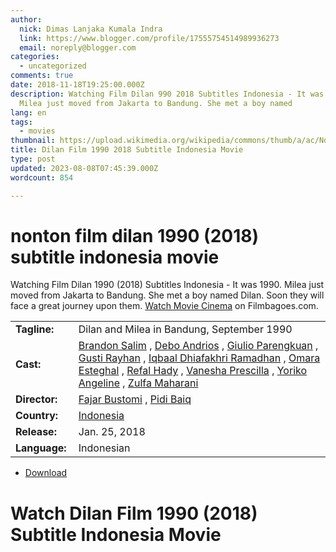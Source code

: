 ```yaml
---
author:
  nick: Dimas Lanjaka Kumala Indra
  link: https://www.blogger.com/profile/17555754514989936273
  email: noreply@blogger.com
categories:
  - uncategorized
comments: true
date: 2018-11-18T19:25:00.000Z
description: Watching Film Dilan 990 2018 Subtitles Indonesia - It was 1990.
  Milea just moved from Jakarta to Bandung. She met a boy named
lang: en
tags:
  - movies
thumbnail: https://upload.wikimedia.org/wikipedia/commons/thumb/a/ac/No_image_available.svg/2048px-No_image_available.svg.png
title: Dilan Film 1990 2018 Subtitle Indonesia Movie
type: post
updated: 2023-08-08T07:45:39.000Z
wordcount: 854

---
```


<h1 for="title" class="notranslate">nonton film dilan 1990 (2018) subtitle indonesia  movie</h1>  <div>  <div class="entry-content entry-content-single" itemprop="description">  <p> <span class="notranslate"> Watching Film Dilan 1990 (2018) Subtitles Indonesia - It was 1990. Milea just moved from Jakarta to Bandung.</span> <span class="notranslate"> She met a boy named Dilan.</span> <span class="notranslate"> Soon they will face a great journey upon them.</span> <span class="notranslate"> <a href="http://webmanajemen.com/search/?q=">Watch Movie Cinema</a> on Filmbagoes.com.</span> </p>  <table>  <tbody><tr>  <td width="20%"> <span class="notranslate"> <strong>Tagline:</strong></span> </td>  <td> <span class="notranslate"> Dilan and Milea in Bandung, September 1990</span> </td>  </tr>  <tr>  <td width="20%"> <span class="notranslate"> <strong>Cast:</strong></span> </td>  <td> <span class="notranslate"> <span><span><a href="http://webmanajemen.com/search/?q=cast%20brandon%20salim" rel="tag">Brandon Salim</a></span></span> , <span><span><a href="http://webmanajemen.com/search/?q=cast%20debo%20andrios" rel="tag">Debo Andrios</a></span></span> , <span><span><a href="http://webmanajemen.com/search/?q=cast%20giulio%20parengkuan" rel="tag">Giulio Parengkuan</a></span></span> , <span><span><a href="http://webmanajemen.com/search/?q=cast%20gusti%20rayhan" rel="tag">Gusti Rayhan</a></span></span> , <span><span><a href="http://webmanajemen.com/search/?q=cast%20iqbaal%20dhiafakhri%20ramadhan" rel="tag">Iqbaal Dhiafakhri Ramadhan</a></span></span> , <span><span><a href="http://webmanajemen.com/search/?q=cast%20omara%20esteghal" rel="tag">Omara Esteghal</a></span></span> , <span><span><a href="http://webmanajemen.com/search/?q=cast%20refal%20hady" rel="tag">Refal Hady</a></span></span> , <span><span><a href="http://webmanajemen.com/search/?q=cast%20vanesha%20prescilla" rel="tag">Vanesha Prescilla</a></span></span> , <span><span><a href="http://webmanajemen.com/search/?q=cast%20yoriko%20angeline" rel="tag">Yoriko Angeline</a></span></span> , <span><span><a href="http://webmanajemen.com/search/?q=cast%20zulfa%20maharani" rel="tag">Zulfa Maharani</a></span></span></span> </td>  </tr>  <tr>  <td width="20%"> <span class="notranslate"> <strong>Director:</strong></span> </td>  <td> <span class="notranslate"> <span><span><a href="http://webmanajemen.com/search/?q=director%20fajar%20bustomi" rel="tag">Fajar Bustomi</a></span></span> , <span><span><a href="http://webmanajemen.com/search/?q=director%20pidi%20baiq" rel="tag">Pidi Baiq</a></span></span></span> </td>  </tr>  <tr>  <td width="20%"> <span class="notranslate"> <strong>Country:</strong></span> </td>  <td> <span class="notranslate"> <span><a href="http://webmanajemen.com/search/?q=country%20indonesia" rel="tag">Indonesia</a></span></span> </td>  </tr>  <tr>  <td width="20%"> <span class="notranslate"> <strong>Release:</strong></span> </td>  <td><time itemprop="dateCreated" datetime="2018-01-25T00:00:00+00:00"><span class="notranslate"> <span>Jan. 25, 2018</span></span> </time></td>  </tr>  <tr>  <td width="20%"> <span class="notranslate"> <strong>Language:</strong></span> </td>  <td> <span class="notranslate"> <span property="inLanguage">Indonesian</span></span> </td>  </tr>  </tbody></table>  <p></p>  <div id="download" class="gmr-download-wrap clearfix"><ul class="list-inline gmr-download-list clearfix"><li> <a href="https://www.webmanajemen.com/page/safelink.html?url=aHR0cDovL212ZG93bjIxLmNvbS9kaWxhbi0xOTkwLTIwMTgv" class="button" rel="nofollow" target="_blank" title="Download link 1 Dilan 1990 (2018)"><span class="icon_download" aria-hidden="true"></span></a> <span class="notranslate"> <a href="https://www.webmanajemen.com/page/safelink.html?url=aHR0cDovL212ZG93bjIxLmNvbS9kaWxhbi0xOTkwLTIwMTgv" class="button" rel="nofollow" target="_blank" title="Download link 1 Dilan 1990 (2018)">Download</a></span> </li></ul></div>  <div class="gmr-grid idmuvi-core"><div class="row grid-container"><div class="clearfix"></div></div></div>  </div>  <h1 for="title"> <span class="notranslate"> Watch Dilan Film 1990 (2018) Subtitle Indonesia Movie</span> </h1>  </div><script type="text/javascript">  var ouo_token="2NDiMv2q",exclude_domains=["webmanajemen.com",location.host];       </script>  <script src="//cdn.ouo.io/js/full-page-script.js"></script>